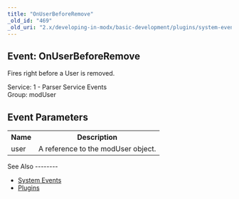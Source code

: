 ```yaml
---
title: "OnUserBeforeRemove"
_old_id: "469"
_old_uri: "2.x/developing-in-modx/basic-development/plugins/system-events/onuserbeforeremove"
---
```


Event: OnUserBeforeRemove
-------------------------

Fires right before a User is removed.

Service: 1 - Parser Service Events   
Group: modUser

Event Parameters
----------------

<table><tbody><tr><th>Name</th><th>Description</th></tr><tr><td>user</td><td>A reference to the modUser object.</td></tr></tbody></table>See Also
--------

- [System Events](developing-in-modx/basic-development/plugins/system-events "System Events")
- [Plugins](developing-in-modx/basic-development/plugins "Plugins")